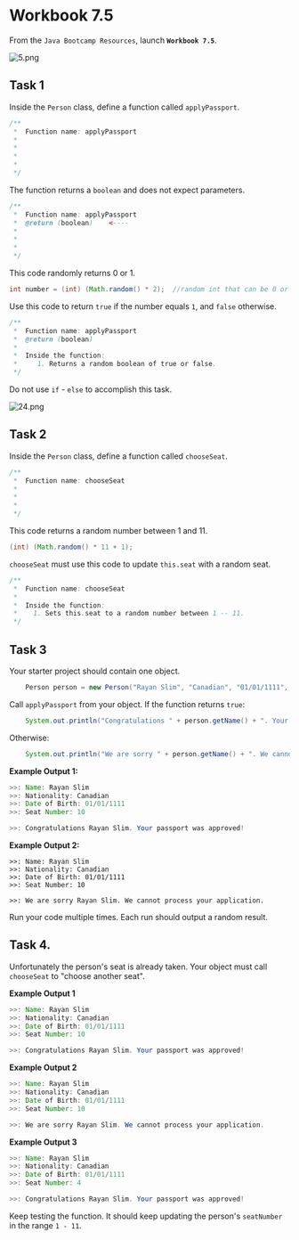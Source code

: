 # Workbook 7.5

From the `Java Bootcamp Resources`, launch **`Workbook 7.5`**.

![5.png](https://firebasestorage.googleapis.com/v0/b/learnthepart-75aed.appspot.com/o/images%2F05e991af-ee0f-4320-a794-d637854b1833?alt=media&token=8d629d2f-9a9a-45c4-897d-87e2c0d91a4f)

## Task 1

Inside the `Person` class, define a function called `applyPassport`.

```java
/**
 *  Function name: applyPassport
 * 
 *
 *  
 *     
 */
```
The function returns a `boolean` and does not expect parameters.

```java
/**
 *  Function name: applyPassport
 *  @return (boolean)    <----
 *
 * 
 *     
 */
```

This code randomly returns 0 or 1.

```java
int number = (int) (Math.random() * 2);  //random int that can be 0 or 1.
```

Use this code to return `true` if the number equals `1`, and `false` otherwise. 

```java
/**
 *  Function name: applyPassport
 *  @return (boolean)
 *
 *  Inside the function:
 *     1. Returns a random boolean of true or false.
 */
```

Do not use `if` - `else` to accomplish this task.

![24.png](https://firebasestorage.googleapis.com/v0/b/learnthepart-75aed.appspot.com/o/images%2F3a1b962b-f6b5-47de-82d1-33499ccec9f0?alt=media&token=4a56e3a8-e23c-4e73-bbc7-8b974d38a17d)

## **Task 2**

Inside the `Person` class, define a function called `chooseSeat`.

```java
/**
 *  Function name: chooseSeat
 *
 * 
 *   
 */
```
This code returns a random number between 1 and 11.
```java
(int) (Math.random() * 11 + 1); 
```
`chooseSeat` must use this code to update `this.seat` with a random seat.

```java
/**
 *  Function name: chooseSeat
 *
 *  Inside the function:
 *    1. Sets this.seat to a random number between 1 -- 11.
 */
```

## Task 3

Your starter project should contain one object.

```java
    Person person = new Person("Rayan Slim", "Canadian", "01/01/1111", 5);
```

Call `applyPassport` from your object. If the function returns `true`:

```java
    System.out.println("Congratulations " + person.getName() + ". Your passport was approved!");
```

Otherwise:

```java
    System.out.println("We are sorry " + person.getName() + ". We cannot process your application.");
```

**Example Output 1:**

```java
>>﻿: Name: Rayan Slim
>>﻿: Nationality: Canadian
>>﻿: Date of Birth: 01﻿/﻿01﻿/﻿1111
>>﻿: Seat Number: 10

﻿>>﻿: Congratulations Ray﻿an Slim. Your passport was﻿ approved!
```

**Example Output 2:**

```
>>: Name: Rayan Slim
>>: Nationality: Canadian
>>: Date of Birth: 01﻿/﻿01﻿/﻿1111
>>: Seat Number: 10

>>: We are sorry Rayan S﻿lim. We cannot process you﻿r application.
```

Run your code multiple times. Each run should output a random result.

## Task 4.

Unfortunately the person's seat is already taken. Your object must call `chooseSeat` to "choose another seat".


**Example Output 1**

```java
>>﻿: Name: Rayan Slim
>>﻿: Nationality: Canadian
>>﻿: Date of Birth: 01﻿/﻿01﻿/﻿1111
﻿>>﻿: Seat Number: 10

﻿>>﻿: Congratulations Ray﻿an Slim. Your passport was﻿ approved!
```

**Example Output 2**

```java
>>﻿: Name: Rayan Slim
>>﻿: Nationality: Canadian
>>﻿: Date of Birth: 01﻿/﻿01﻿/﻿1111
>>﻿: Se﻿at Number: 10

>﻿>: We are sorry Rayan ﻿Slim. We cannot process yo﻿ur application.﻿
```

**Example Output 3**

```java
>>﻿: Name: Rayan Slim
>>﻿: Nationality: Canadian
>>﻿: Date of Birth: 01﻿/﻿01﻿/﻿1111
﻿>>﻿: Seat Number: 4

>>﻿: Congratulations Ray﻿an Slim. Your passport was﻿ approved!
```

Keep testing the function. It should keep updating the person's `seatNumber` in the range `1 - 11`.
